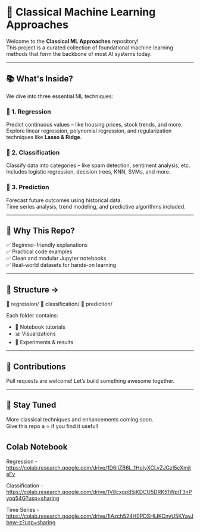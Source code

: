 # 🎯 Classical Machine Learning Approaches

Welcome to the **Classical ML Approaches** repository!  
This project is a curated collection of foundational machine learning methods that form the backbone of most AI systems today.

---

## 📚 What's Inside?

We dive into three essential ML techniques:

### 🔁 1. Regression  
Predict continuous values – like housing prices, stock trends, and more.  
Explore linear regression, polynomial regression, and regularization techniques like **Lasso & Ridge**.

### 🧠 2. Classification  
Classify data into categories – like spam detection, sentiment analysis, etc.  
Includes logistic regression, decision trees, KNN, SVMs, and more.

### 🔮 3. Prediction  
Forecast future outcomes using historical data.  
Time series analysis, trend modeling, and predictive algorithms included.

---

## 🚀 Why This Repo?

✅ Beginner-friendly explanations  
✅ Practical code examples  
✅ Clean and modular Jupyter notebooks  
✅ Real-world datasets for hands-on learning

---

## 📂 Structure ->

📁 regression/
📁 classification/
📁 prediction/


Each folder contains:

- 📘 Notebook tutorials  
- 📊 Visualizations  
- 🧪 Experiments & results  

---

## 🤝 Contributions

Pull requests are welcome! Let’s build something awesome together.

---

## 📌 Stay Tuned

More classical techniques and enhancements coming soon.  
Give this repo a ⭐ if you find it useful!

## Colab Notebook
Regression - https://colab.research.google.com/drive/1D6iIZB6L_1HolyXCLvZJGzl5cXmjtaFv


Classification - https://colab.research.google.com/drive/1V8cxgp85jKDCU5DRK51WpiT3nPyoq54G?usp=sharing

Time Series - https://colab.research.google.com/drive/1lAzch524H0PDSHlJKCnvU5KYavJbnw-z?usp=sharing
